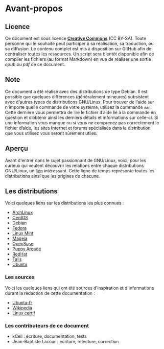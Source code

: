 
# Avant-propos

## Licence

Ce document est sous licence [**Creative Commons**](http://creativecommons.org/licenses/by-sa/4.0/ "CC BY-SA") (CC BY-SA). Toute personne qui le souhaite peut participer à sa réalisation, sa traduction, ou sa diffusion. Le contenu complet est mis à disposition sur GitHub afin de centraliser toutes les ressources. Un script sera bientôt disponible afin de compiler les fichiers (au format Markdown) en vue de réaliser une sortie *epub* ou *pdf* de ce document.

## Note

Ce document a été réalisé avec des distributions de type Debian. Il est possible que quelques différences (généralement mineures) subsistent avec d'autres types de distributions GNU/Linux. Pour trouver de l'aide sur n'importe quelle commande de votre système, utilisez la commande `man`. Cette dernière vous permettra de lire le fichier d’aide lié à la commande en question et d’obtenir ainsi les derniers détails et informations sur celle-ci. Si une information vous manque ou si vous ne comprenez pas correctement le fichier d’aide, les sites Internet et forums spécialisés dans la distribution que vous utilisez vous seront sûrement utiles.

## Aperçu

Avant d'entrer dans le sujet passionnant de GNU/Linux, voici, pour les curieux qui veulent découvrir les relations entre chaque distributions GNU/Linux, un [lien](https://fr.wikipedia.org/wiki/Distribution_Linux#mediaviewer/Fichier:Linux_Distribution_Timeline.svg "Linux Distribution Timeline") intéressant. Cette ligne de temps représente toutes les distributions ainsi que les origines de chacune.

## Les distributions

Voici quelques liens sur les distributions les plus connues :

- [ArchLinux](https://www.archlinux.org "ArchLinux - Site officiel")
- [CentOS](http://www.centos.org "CentOS - Site officiel")
- [Debian](http://www.debian.org "Debian - Site officiel")
- [Fedora](http://fedoraproject.org "Fedora - Site officiel")
- [Linux Mint](http://www.linuxmint.com "Linux Mint - Site officiel")
- [Mageia](http://www.mageia.org/fr/ "Mageia - Site officiel")
- [OpenSuse](http://www.opensuse.org/fr/ "OpenSuse - Site officiel")
- [Puppy Arcade](http://scottjarvis.com/page105.htm "Puppy Arcade - Site officiel")
- [RedHat](http://www.redhat.com "RedHat - Site officiel")
- [Tails](https://tails.boum.org "Tails - Site officiel")
- [Ubuntu](http://www.ubuntu.com "Ubuntu - Site officiel")

### Les sources

Voici les quelques liens qui ont été sources d'inspiration et d'informations durant la rédaction de cette documentation :

- [Ubuntu-fr](http://doc.ubuntu-fr.org/tutoriel/console_commandes_de_base "Ubuntu-fr - Site officiel")
- [Wikipedia](http://fr.wikipedia.org/ "Wikipedia - Site officiel")
- [Linux certif](http://www.linuxcertif.com "Linux Certif")

### Les contributeurs de ce document

- kCell					: écriture, documentation, tests
- Jean-Baptiste Lacour	: écriture, relecture, correction
